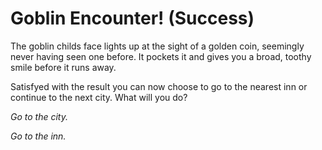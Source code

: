 # Goblin Encounter! (Success)

The goblin childs face lights up at the sight of a golden coin, seemingly never having seen one before. It pockets it and gives you a broad, toothy smile before it runs away.

Satisfyed with the result you can now choose to go to the nearest inn or continue to the next city. What will you do?

_Go to the city._

_Go to the inn._
